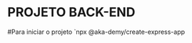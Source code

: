 PROJETO BACK-END
================================================================

#Para iniciar o projeto 
`npx @aka-demy/create-express-app

